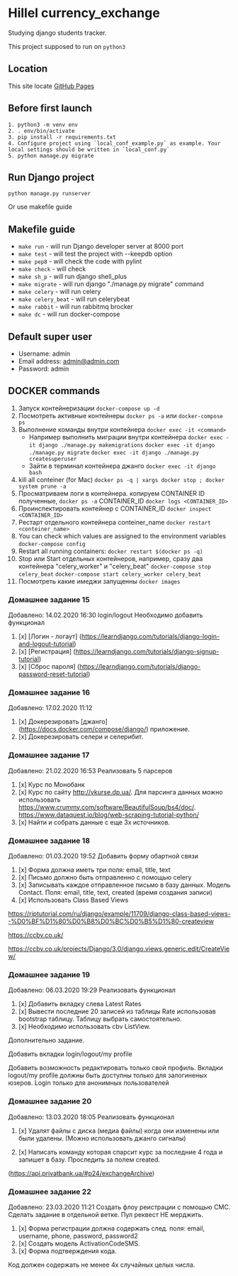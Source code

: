 # Hillel currency_exchange
Studying django students tracker.

This project supposed to run on `python3`


## Location
This site locate [GitHub Pages](https://github.com/miha-pavel/currency_exchange)


## Before first launch
```
1. python3 -m venv env
2. . env/bin/activate
3. pip install -r requirements.txt
4. Configure project using `local_conf_example.py` as example. Your local settings should be written in `local_conf.py`
5. python manage.py migrate
```


## Run Django project
```
python manage.py runserver
```

Or use makefile guide


## Makefile guide
* ```make run``` - will run Django developer server at 8000 port
* ```make test``` - will test the project with --keepdb option
* ```make pep8``` - will check the code with pylint
* ```make check``` - will check
* ```make sh_p``` - will run django shell_plus
* ```make migrate``` - will run django "./manage.py migrate" command
* ```make celery``` - will run celery
* ```make celery_beat``` - will run celerybeat
* ```make rabbit``` - will run rabbitmq brocker
* ```make dc``` - will run docker-compose


## Default super user
* Username: admin
* Email address: admin@admin.com
* Password: admin



## DOCKER commands
1. Запуск контейнеризации
```docker-compose up -d```
2. Посмотреть активные контейнеры
```docker ps -a``` или ```docker-compose ps```
3. Выполнение команды внутри контейнера
```docker exec -it <command>```
   - Например выполнить миграции внутри контейнера
    ```docker exec -it django ./manage.py makemigrations```
    ```docker exec -it django ./manage.py migrate```
    ```docker exec -it django ./manage.py createsuperuser```
   - Зайти в терминал контейнера джанго
    ```docker exec -it django bash```
4. kill all conteiner (for Mac)
```docker ps -q | xargs docker stop ; docker system prune -a```
5. Просматриваем логи в контейнера.
    копируем CONTAINER ID полученные, ```docker ps -a``` CONTAINER_ID
```docker logs <CONTAINER_ID>```
6. Проинспектировать контейнер c CONTAINER_ID
```docker inspect <CONTAINER_ID>```
7. Рестарт отдельного контейнера conteiner_name
```docker restart <conteiner_name>```
8. You can check which values are assigned to the environment variables
```docker-compose config```
9. Restart all running containers:
```docker restart $(docker ps -q)```
10. Stop или Start отдельных контейнеров,
    например, сразу два контейнера "celery_worker" и "celery_beat"
```docker-compose stop celery_beat```
```docker-compose start celery_worker celery_beat```
11. Посмотреть какие имеджи запущенны
```docker images```


### Домашнее задание 15
Добавлено: 14.02.2020 16:30
login/logout
Необходимо добавить функционал

1. [x] [Логин - логаут] (https://learndjango.com/tutorials/django-login-and-logout-tutorial)
2. [x] [Регистрация] (https://learndjango.com/tutorials/django-signup-tutorial)
3. [x] [Сброс пароля] (https://learndjango.com/tutorials/django-password-reset-tutorial)


### Домашнее задание 16
Добавлено: 17.02.2020 11:12

1. [x] Докерезировать [джанго] (https://docs.docker.com/compose/django/) приложение.
2. [x] Докерезировать селери и селерибит.


### Домашнее задание 17
Добавлено: 21.02.2020 16:53
Реализовать 5 парсеров
1. [x] Курс по Монобанк
2. [x] Курс по сайту http://vkurse.dp.ua/. 
Для парсинга данных можно использовать
https://www.crummy.com/software/BeautifulSoup/bs4/doc/.
https://www.dataquest.io/blog/web-scraping-tutorial-python/
3. [x] Найти и собрать данные с еще 3х источников.


### Домашнее задание 18
Добавлено: 01.03.2020 19:52
Добавить форму обартной связи
1. [x] Форма должна иметь три поля: email, title, text
2. [x] Письмо должно быть отправленно с помощью celery
3. [x] Записывать каждое отправленное письмо в базу данных. Модель Contact. Поля: email, title, text, created (время создания записи)
4. [x] Использовать Class Based Views


https://riptutorial.com/ru/django/example/11709/django-class-based-views--%D0%BF%D1%80%D0%B8%D0%BC%D0%B5%D1%80-createview


https://ccbv.co.uk/


https://ccbv.co.uk/projects/Django/3.0/django.views.generic.edit/CreateView/


### Домашнее задание 19
Добавлено: 06.03.2020 19:29
Реализовать функционал
1. [x] Добавить вкладку слева Latest Rates
2. [x] Вывести последние 20 записей из таблицы Rate использовав bootstrap таблицу. Таблицу выбрать самостоятельно.
3. [x] Необходимо использовать cbv ListView.


Дополнительно задание.

Добавить вкладки login/logout/my profile

Добавить возможность редактировать только свой профиль. Вкладки logout/my profile должны быть доступны только для залогиненых юзеров. Login только для анонимных пользователей


### Домашнее задание 20
Добавлено: 13.03.2020 18:05
Реализовать функционал
1. [x] Удалят файлы с диска (медиа файлы) когда они изменены или были удалены. (Можно использовать джанго сигналы)

2. [x] Написать команду которая спарсит курс за последние 4 года и запишет в базу. Проследить за полем created.

(https://api.privatbank.ua/#p24/exchangeArchive)


### Домашнее задание 22
Добавлено: 23.03.2020 11:21
Создать флоу реистрации с помощью СМС.
Сделать задание в отдельной ветке. Пул реквест НЕ мерджить.

1. [x] Форма регистрации должна содержать след. поля: email, username, phone, password, password2
2. [x] Создать модель ActivationCodeSMS.
3. [x] Форма подтверждения кода.

Код должен содержать не менее 4х случайных целых числа.